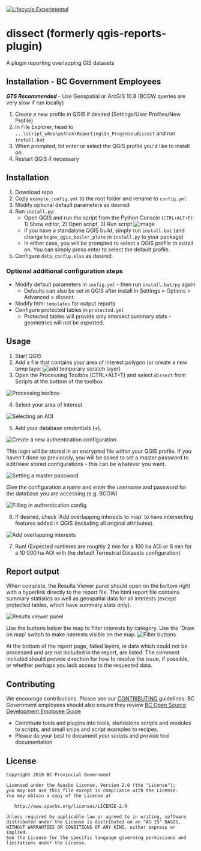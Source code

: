 [![Lifecycle:Experimental](https://img.shields.io/badge/Lifecycle-Experimental-339999)](<Redirect-URL>)
# dissect (formerly qgis-reports-plugin)
A plugin reporting overlapping GIS datasets

## Installation - BC Government Employees
**_GTS Recommended_** - Use Geospatial or ArcGIS 10.8 (BCGW queries are very slow if run locally)
1. Create a new profile in QGIS if desired (Settings/User Profiles/New Profile)
2. In File Explorer, head to `...\script_whse\python\Reporting\In_Progress\dissect` and run `install.bat`
3. When prompted, hit enter or select the QGIS profile you'd like to install on
4. Restart QGIS if necessary

## Installation
1. Download repo
2. Copy `example_config.yml` to the root folder and rename to `config.yml`
3. Modify optional default parameters as desired
4. Run `install.py`:
    - Open QGIS and run the script from the Python Console (`CTRL+ALT+P`): 1) Show editor, 2) Open script, 3) Run script
    ![image](https://user-images.githubusercontent.com/38586679/175171494-0aa1e977-ed1f-49f0-b31d-d0f33d5deee0.png)
    - if you have a standalone QGIS build, simply run `install.bat` (and change `bcgov_qgis_boiler_plate` in `install.py` to your package)
    - in either case, you will be prompted to select a QGIS profile to install on. You can simply press enter to select the default profile.
5. Configure `data_config.xlsx` as desired. 
<!-- TODO - add more explanation on data config. -->

### Optional additional configuration steps
- Modify default parameters in `config.yml` - then run `install.bat/py` again
    - Defaults can also be set in QGIS after install in Settings > Options > Advanced > dissect.
- Modify html `templates` for output reports
- Configure protected tables in `protected.yml`
    - Protected tables will provide only intersect summary stats - geometries will not be exported.

## Usage
1. Start QGIS
2. Add a file that contains your area of interest polygon (or create a new temp layer ![add temporary scratch layer](https://user-images.githubusercontent.com/38586679/177222992-26296bd0-e5fb-4f2f-9a70-5b1aa700de27.png))
3. Open the Processing Toolbox (CTRL+ALT+T) and select `dissect` from Scripts at the bottom of the toolbox

![Processing toolbox](https://user-images.githubusercontent.com/38586679/177223206-ca622e66-5db8-4a51-af80-df61e8caf1df.png)

4. Select your area of interest

![Selecting an AOI](https://user-images.githubusercontent.com/38586679/177374788-f756326c-eb65-4dcc-911e-ab142aeffbf4.png)

5. Add your database credentials (+).  

![Create a new authentication configuration](https://user-images.githubusercontent.com/38586679/177375117-ceb17315-fd07-4aed-805e-bfb7d087aa47.png)

This login will be stored in an encrypted file within your QGIS profile. If you haven't done so previously, you will be asked to set a master password to edit/view stored configurations - this can be whatever you want.

![Setting a master password](https://user-images.githubusercontent.com/38586679/177377128-dd3c051d-5dd7-4f45-b0f0-fd495d348ea5.png)

Give the configuration a name and enter the username and password for the database you are accessing (e.g. BCGW)

![Filling in authentication config](https://user-images.githubusercontent.com/38586679/177375401-11d08a33-5465-414f-835e-d5d317d6bc05.png)

6. If desired, check 'Add overlapping interests to map' to have intersecting features added in QGIS (including all original attributes).

![Add overlapping interests](https://user-images.githubusercontent.com/38586679/177377485-1dd734a9-06f8-44e0-9316-aa52340d783b.png)

7. Run! (Expected runtimes are roughly 2 min for a 100 ha AOI or 8 min for a 10 000 ha AOI with the default Terrestrial Datasets configuration)

## Report output
When complete, the Results Viewer panel should open on the bottom right with a hyperlink directly to the report file. The html report file contains summary statistics as well as geospatial data for all interests (except protected tables, which have summary stats only).

![Results viewer panel](https://user-images.githubusercontent.com/38586679/177389872-c55e4cf4-e0e1-4553-8622-44ad9c951e89.png)

Use the buttons below the map to filter interests by category. Use the 'Draw on map' switch to make interests visible on the map.
![Filter buttons](https://user-images.githubusercontent.com/38586679/200076079-1e62b059-6375-46f4-9bf5-3e257411e5b3.png)

At the bottom of the report page, failed layers, ie data which could not be processed and are not included in the report, are listed. The comment included should provide direction for how to resolve the issue, if possible, or whether perhaps you lack access to the requested data.

## Contributing
We encourage contributions. Please see our [CONTRIBUTING](https://github.com/bcgov/gis-pantry/blob/master/CONTRIBUTING.md) guidelines. BC Government employees should also ensure they review [BC Open Source Development Employee Guide](https://github.com/bcgov/BC-Policy-Framework-For-GitHub/blob/master/BC-Open-Source-Development-Employee-Guide/README.md) 
* Contribute tools and plugins into tools, standalone scripts and modules to scripts, and small snips and script examples to recipes.
* Please do your best to document your scripts and provide tool documentation 

## License
    Copyright 2019 BC Provincial Government

    Licensed under the Apache License, Version 2.0 (the "License");
    you may not use this file except in compliance with the License.
    You may obtain a copy of the License at

       http://www.apache.org/licenses/LICENSE-2.0

    Unless required by applicable law or agreed to in writing, software
    distributed under the License is distributed on an "AS IS" BASIS,
    WITHOUT WARRANTIES OR CONDITIONS OF ANY KIND, either express or implied.
    See the License for the specific language governing permissions and
    limitations under the License.
